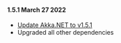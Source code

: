 #### 1.5.1 March 27 2022 ####

* [Update Akka.NET to v1.5.1](https://github.com/akkadotnet/akka.net/releases/tag/1.5.1)
* Upgraded all other dependencies
